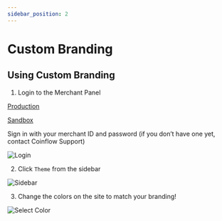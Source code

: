 ```yaml
---
sidebar_position: 2
---
```


# Custom Branding

## Using Custom Branding

1. Login to the  Merchant Panel

 [Production](https://merchant.coinflow.cash/)

 [Sandbox](https://merchant-sandbox.coinflow.cash/)

Sign in with your merchant ID and password (if you don’t have one yet, contact Coinflow Support)

![Login](/img/docs/custom-branding/login.png)

2. Click `Theme` from the sidebar

![Sidebar](/img/docs/custom-branding/sidebar.png)

3.  Change the colors on the site to match your branding!

![Select Color](/img/docs/custom-branding/select_color.png)

